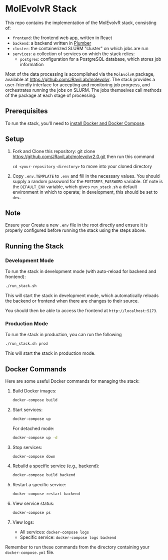# MolEvolvR Stack

This repo contains the implementation of the MolEvolvR stack, consisting of:
- `frontend`: the frontend web app, written in React
- `backend`: a backend written in [Plumber](https://www.rplumber.io/index.html)
- `cluster`: the containerized SLURM "cluster" on which jobs are run
- `services`: a collection of services on which the stack relies:
    - `postgres`: configuration for a PostgreSQL database, which stores job information

Most of the data processing is accomplished via the `MolEvolvR` package, available at https://github.com/JRaviLab/molevolvr. The stack provides a user-friendly interface for accepting and monitoring job progress, and orchestrates running the jobs on SLURM. The jobs themselves call methods of the package at each stage of processing.

## Prerequisites

To run the stack, you'll need to [install Docker and Docker Compose](https://www.docker.com/).

## Setup

1. Fork and Clone this repository:
   git clone <https://github.com/JRaviLab/molevolvr2.0.git> then run this command

      `cd <your-repository-directory>`
   to move into your cloned directory

2. Copy  `.env.TEMPLATE` to `.env` and fill in the necessary values. You
should supply a random password for the `POSTGRES_PASSWORD` variable. Of note
is the `DEFAULT_ENV` variable, which gives `run_stack.sh` a default environment
in which to operate; in development, this should be set to `dev`.


## Note
Ensure your Create a new `.env`  file in the root directly and ensure it is properly configured before running the stack using the steps above.


## Running the Stack

### Development Mode

To run the stack in development mode (with auto-reload for backend and frontend):

```bash
./run_stack.sh
```

This will start the stack in development mode, which automatically reloads the
backend or frontend when there are changes to their source.

You should then be able to access the frontend at `http://localhost:5173`.

### Production Mode

To run the stack in production, you can run the following

```bash
./run_stack.sh prod
```

This will start the stack in production mode.

## Docker Commands

Here are some useful Docker commands for managing the stack:

1. Build Docker images:

   ```bash
   docker-compose build
   ```

2. Start services:
  
   ```bash
   docker-compose up
   ```

   For detached mode:

   ```bash
   docker-compose up -d
   ``` 

3. Stop services:

   ```bash
   docker-compose down
   ```

4. Rebuild a specific service (e.g., backend):

   ```bash
   docker-compose build backend
   ```

5. Restart a specific service:

   ```bash
   docker-compose restart backend
   ```

6. View service status:

   ```bash
   docker-compose ps
   ```

7. View logs:
   - All services: `docker-compose logs`    
   - Specific service: `docker-compose logs backend`

Remember to run these commands from the directory containing your `docker-compose.yml` file.
